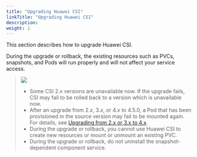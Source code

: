 ```yaml
---
title: "Upgrading Huawei CSI"
linkTitle: "Upgrading Huawei CSI"
description: 
weight: 1
---
```


This section describes how to upgrade Huawei CSI.

During the upgrade or rollback, the existing resources such as PVCs, snapshots, and Pods will run properly and will not affect your service access.

>![](/css-docs/public_sys-resources/en/icon-notice.gif) 
>-   Some CSI 2._x_  versions are unavailable now. If the upgrade fails, CSI may fail to be rolled back to a version which is unavailable now.
>-   After an upgrade from 2._x_, 3._x_, or 4._x_  to  4.5.0, a Pod that has been provisioned in the source version may fail to be mounted again. For details, see  [Upgrading from 2.x or 3.x to 4.x](/docs/installation-and-deployment/upgrading-or-rolling-back-huawei-csi/upgrading-or-rolling-back-huawei-csi-using-helm/upgrading-huawei-csi/upgrading-from-2-x-or-3-x-to-4-x).
>-   During the upgrade or rollback, you cannot use Huawei CSI to create new resources or mount or unmount an existing PVC.
>-   During the upgrade or rollback, do not uninstall the snapshot-dependent component service.




